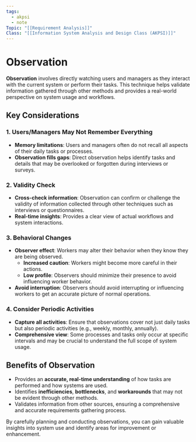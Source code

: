 ```yaml
---
tags:
  - akpsi
  - note
Topic: "[[Requirement Analysis]]"
Class: "[[Information System Analysis and Design Class (AKPSI)]]"
---
```


# Observation

**Observation** involves directly watching users and managers as they interact with the current system or perform their tasks. This technique helps validate information gathered through other methods and provides a real-world perspective on system usage and workflows.

## Key Considerations

### 1. Users/Managers May Not Remember Everything
- **Memory limitations**: Users and managers often do not recall all aspects of their daily tasks or processes.
- **Observation fills gaps**: Direct observation helps identify tasks and details that may be overlooked or forgotten during interviews or surveys.

### 2. Validity Check
- **Cross-check information**: Observation can confirm or challenge the validity of information collected through other techniques such as interviews or questionnaires.
- **Real-time insights**: Provides a clear view of actual workflows and system interactions.

### 3. Behavioral Changes
- **Observer effect**: Workers may alter their behavior when they know they are being observed.
  - **Increased caution**: Workers might become more careful in their actions.
  - **Low profile**: Observers should minimize their presence to avoid influencing worker behavior.
- **Avoid interruption**: Observers should avoid interrupting or influencing workers to get an accurate picture of normal operations.

### 4. Consider Periodic Activities
- **Capture all activities**: Ensure that observations cover not just daily tasks but also periodic activities (e.g., weekly, monthly, annually).
- **Comprehensive view**: Some processes and tasks only occur at specific intervals and may be crucial to understand the full scope of system usage.

## Benefits of Observation
- Provides an **accurate, real-time understanding** of how tasks are performed and how systems are used.
- Identifies **inefficiencies**, **bottlenecks**, and **workarounds** that may not be evident through other methods.
- Validates information from other sources, ensuring a comprehensive and accurate requirements gathering process.

By carefully planning and conducting observations, you can gain valuable insights into system use and identify areas for improvement or enhancement.
